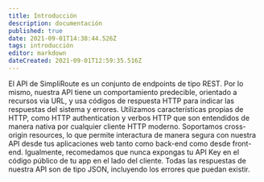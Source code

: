 ```yaml
---
title: Introducción
description: documentación
published: true
date: 2021-09-01T14:38:44.526Z
tags: introducción
editor: markdown
dateCreated: 2021-09-01T12:59:35.516Z
---
```


El API de SimpliRoute es un conjunto de endpoints de tipo REST. Por lo mismo, nuestra API tiene un comportamiento predecible, orientado a recursos via URL, y usa códigos de respuesta HTTP para indicar las respuestas del sistema y errores. Utilizamos características propias de HTTP, como HTTP authentication y verbos HTTP que son entendidos de manera nativa por cualquier cliente HTTP moderno. Soportamos cross-origin resources, lo que permite interactura de manera segura con nuestra API desde tus aplicaciones web tanto como back-end como desde front-end. Igualmente, recomedamos que nunca expongas tu API Key en el código público de tu app en el lado del cliente. Todas las respuestas de nuestra API son de tipo JSON, incluyendo los errores que puedan existir.